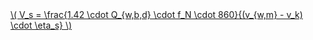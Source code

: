 <a href="/eco2_guide_center/1.%20ECO2%20Logic%20Guide/Hee1_Equation_List.html" class="equation-link" target="_blank" rel="noopener noreferrer">
  \( V_s = \frac{1.42 \cdot Q_{w,b,d} \cdot f_N \cdot 860}{(v_{w,m} - v_k) \cdot \eta_s} \)
</a>
